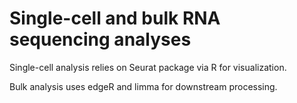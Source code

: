 # Single-cell and bulk RNA sequencing analyses
Single-cell analysis relies on Seurat package via R for visualization.

Bulk analysis uses edgeR and limma for downstream processing.
